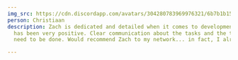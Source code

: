```yaml
---
img_src: https://cdn.discordapp.com/avatars/304280783969976321/6b7b1b1582f27848dd7f40831c03bfd8.png?size=128
person: Christiaan
description: Zach is dedicated and detailed when it comes to development. My experience
  has been very positive. Clear communication about the tasks and the things that
  need to be done. Would recommend Zach to my network... in fact, I already did!

---
```

